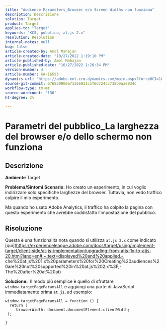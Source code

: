 ```yaml
---
title: "Audience Parameters_Browser e/o Screen Widths non funziona"
description: Descrizione
solution: Target
product: Target
applies-to: "Target"
keywords: "KCS, pubblico, at.js 2.x"
resolution: Resolution
internal-notes: null
bug: false
article-created-by: Amol Mahajan
article-created-date: "10/27/2022 1:19:10 PM"
article-published-by: Amol Mahajan
article-published-date: "10/27/2022 1:26:34 PM"
version-number: 4
article-number: KA-16593
dynamics-url: "https://adobe-ent.crm.dynamics.com/main.aspx?forceUCI=1&pagetype=entityrecord&etn=knowledgearticle&id=20c534f0-f955-ed11-bba2-6045bd006793"
source-git-commit: 076820900a71266931c5f6d724c3735b0aae934d
workflow-type: tm+mt
source-wordcount: '136'
ht-degree: 2%

---
```


# Parametri del pubblico_La larghezza del browser e/o dello schermo non funziona

## Descrizione

<b>Ambiente</b>
Target


<b>Problema/Sintomi</b>
<b>Scenario:</b> Ho creato un esperimento, in cui voglio indirizzare solo specifiche larghezze del browser. Tuttavia, non vedo traffico colpire il mio esperimento.

Ma quando ho usato Adobe Analytics, il traffico ha colpito la pagina con questo esperimento che avrebbe soddisfatto l&#39;impostazione del pubblico.


## Risoluzione


Questa è una funzionalità nota quando si utilizza `at.js 2.x` come indicato [qui](https://experienceleague.adobe.com/docs/target/using/implement-target/client-side/at-js-implementation/upgrading-from-atjs-1x-to-atjs-20.html?lang=en#:~:text=displayed%20and%20applied.-, che%20at.js%201.x%20parameters%20for%20Creating%20audiences%20are%20not%20supported%20in%20at.js%202.x%3F,-The%20after%20at%20at)

<b>Soluzione:</b> 
Il modo più semplice è quello di sfruttare `window.targetPageParamsAll` e aggiungi una parte di JavaScript immediatamente prima `at.js`, ad esempio:




```
window.targetPageParamsAll = function () {
  return (
     browserWidth: document.documentElement.clientWidth;
 );
```


`}`


